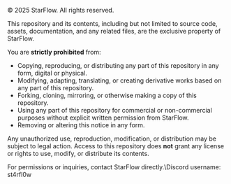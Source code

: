 © 2025 StarFlow. All rights reserved.

This repository and its contents, including but not limited to source code, assets, documentation, and any related files, are the exclusive property of StarFlow. 

You are **strictly prohibited** from:  
- Copying, reproducing, or distributing any part of this repository in any form, digital or physical.  
- Modifying, adapting, translating, or creating derivative works based on any part of this repository.  
- Forking, cloning, mirroring, or otherwise making a copy of this repository.  
- Using any part of this repository for commercial or non-commercial purposes without explicit written permission from StarFlow.  
- Removing or altering this notice in any form.

Any unauthorized use, reproduction, modification, or distribution may be subject to legal action. Access to this repository does **not** grant any license or rights to use, modify, or distribute its contents.

For permissions or inquiries, contact StarFlow directly.\Discord username: st4rfl0w
